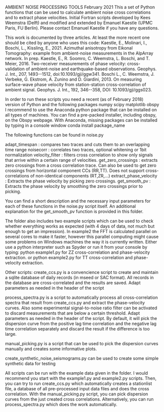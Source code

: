 AMBIENT NOISE PROCESSING TOOLS
February 2021
This a set of Python functions that can be used to calculate ambient noise cross correlations and to extract phase velocities. Initial Fortran scripts developed by Kees Weemstra (Delft) and modified and extended by Emanuel Kaestle (UPMC Paris, FU Berlin).
Please contact Emanuel Kaestle if you have any questions.

This work is documented by three articles. At least the more recent one should be cited by anyone who uses this code:
Kaestle, E., Molinari, I., Boschi, L., Kissling, E., 2021. Azimuthal anisotropy from Eikonal Tomography: example from ambient-noise measurements in the AlpArray network. In prep.
Kaestle, E., R. Soomro, C. Weemstra, L. Boschi, and T. Meier, 2016. Two-receiver measurements of phase velocity: cross-validation of ambient-noise and earthquake-based observations. Geophys. J. Int., 207, 1493--1512, doi:10.1093/gji/ggw341. 
Boschi L., C. Weemstra, J. Verbeke, G. Ekstrom, A. Zunino and D. Giardini, 2013. On measuring surface-wave phase velocity from station-station cross-correlation of ambient signal. Geophys. J. Int., 192, 346--358, DOI: 10.1093/gji/ggs023. 

In order to run these scripts you need a recent (as of February 2018) version of Python and the following packages
numpy
scipy
matplotlib
obspy
I recommend to use the Anaconda python package that can be installed on all types of machines.
You can find a pre-packed installer, including obspy, on the Obspy webpage. With Anaconda, missing
packages can be installed by typing in a console window
conda install package_name

The following functions can be found in noise.py

adapt_timespan : compares two traces and cuts them to an overlapping time range
noisecorr : correlates two traces, optional whitening or 1bit normalization
velocity_filter : filters cross correlation to show only signals that arrive within a certain
range of velocities.
get_zero_crossings : extracts zero crossings from a cross correlation trace. Can also be used
to get zero crossings from horizontal component CCs (RR,TT). Does not support cross-correlations
of non-identical components (RT,ZR,...)
extract_phase_velocity : Extracts the phase velocity by picking zero crossings.
get_smooth_pv : Extracts the phase velocity by smoothing the zero crossings prior to picking.

You can find a short description and the necessary input parameters for each of these functions in the noise.py script itself. An additional explanation for the get_smooth_pv function is provided in this folder.

The folder also includes two example scripts which can be used to check whether everything works as expected (with 4 days of data, not much but enough to get an impression).
In example2 the FFT is calculated parallel on several cores to make it faster, however this parallel computing might cause some problems on Windows machines the way it is currently written.
Either use a python interpreter such as Spyder or run it from your console by typing:
python example1.py
for ZZ cross-correlation and phase-velocity extraction.
or
python example2.py
for TT cross-correlation and phase-velocity extraction.

Other scripts:
create_ccs.py is a convencience script to create and maintain a sqlite database of daily records (in mseed or SAC format). All records in the database are cross-correlated and the results are saved. Adapt parameters as needed in the header of the script

process_spectra.py is a script to automatically process all cross-correlation spectra that result from create_ccs.py and extract the phase-velocity curves. Also some experimental signal-to-noise ratio filter can be activated to discard measurements that are below a certain threshold. Adapt parameters as needed in the header of the script. By default, it will pick the dispersion curve from the positive lag time correlation and the negative lag time correlation separately and discard the result if the difference is too large.

manual_picking.py is a script that can be used to pick the dispersion curves manually and creates some informative plots.

create_synthetic_noise_seismograms.py can be used to create some simple synthetic data for testing

All scripts can be run with the example data given in the folder. I would recommend you start with the example1.py and example2.py scripts. Then, you can try to run create_ccs.py which automatically creates a stationlist file, a database of all pre-processed input data files and does the cross correlation. With the manual_picking.py script, you can pick dispersion curves from the just created cross correlations. Alternatively, you can run process_spectra.py which does the work automatically.




